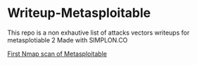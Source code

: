 # Writeup-Metasploitable
This repo is a non exhautive list of attacks vectors writeups for metasplotiable 2
Made with SIMPLON.CO

[First Nmap scan of Metasploitable ](NMAP.md)